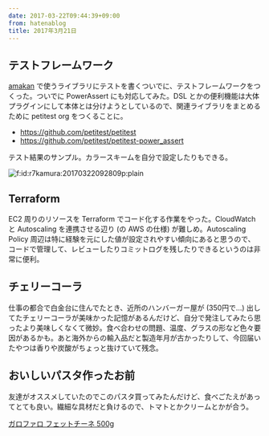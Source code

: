 ```yaml
---
date: 2017-03-22T09:44:39+09:00
from: hatenablog
title: 2017年3月21日
---
```


<h2>テストフレームワーク</h2>

<p><a href="https://amakan.net/">amakan</a> で使うライブラリにテストを書くついでに、テストフレームワークをつくった。ついでに PowerAssert にも対応してみた。DSL とかの便利機能は大体プラグインにして本体とは分けようとしているので、関連ライブラリをまとめるために petitest org をつくることに。</p>

<ul>
<li><a href="https://github.com/petitest/petitest">https://github.com/petitest/petitest</a></li>
<li><a href="https://github.com/petitest/petitest-power_assert">https://github.com/petitest/petitest-power_assert</a></li>
</ul>


<p>テスト結果のサンプル。カラースキームを自分で設定したりもできる。</p>

<p><span itemscope itemtype="http://schema.org/Photograph"><img src="https://cdn-ak.f.st-hatena.com/images/fotolife/r/r7kamura/20170322/20170322092809.png" alt="f:id:r7kamura:20170322092809p:plain" title="f:id:r7kamura:20170322092809p:plain" class="hatena-fotolife" itemprop="image"></span></p>

<h2>Terraform</h2>

<p>EC2 周りのリソースを Terraform でコード化する作業をやった。CloudWatch と Autoscaling を連携させる辺り (の AWS の仕様) が難しめ。Autoscaling Policy 周辺は特に経験を元にした値が設定されやすい傾向にあると思うので、コードで管理して、レビューしたりコミットログを残したりできるというのは非常に便利。</p>

<h2>チェリーコーラ</h2>

<p>仕事の都合で白金台に住んでたとき、近所のハンバーガー屋が (350円で…) 出してたチェリーコーラが美味かった記憶があるんだけど、自分で発注してみたら思ったより美味しくなくて微妙。食べ合わせの問題、温度、グラスの形など色々要因があるかも。あと海外からの輸入品だと製造年月が古かったりして、今回届いたやつは香りや炭酸がちょっと抜けていて残念。</p>

<h2>おいしいパスタ作ったお前</h2>

<p>友達がオススメしていたのでこのパスタ買ってみたんだけど、食べごたえがあってとても良い。繊細な具材だと負けるので、トマトとかクリームとかが合う。</p>

<p></p><a href="http://www.amazon.co.jp/exec/obidos/ASIN/B005A1T6UO/r7kamura-22/">ガロファロ フェットチーネ 500g</a>

